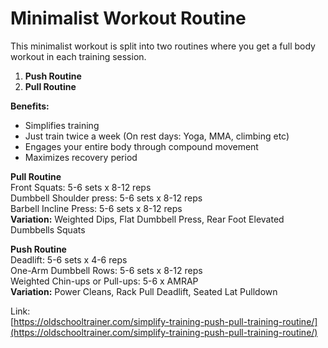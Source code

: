 # Minimalist Workout Routine

This minimalist workout is split into two routines where you get a full body workout in each training session.

1. **Push Routine**
2. **Pull Routine**

**Benefits:**  
- Simplifies training  
- Just train twice a week \(On rest days: Yoga, MMA, climbing etc\)  
- Engages your entire body through compound movement  
- Maximizes recovery period

**Pull Routine**  
Front Squats: 5-6 sets x 8-12 reps  
Dumbbell Shoulder press: 5-6 sets x 8-12 reps  
Barbell Incline Press: 5-6 sets x 8-12 reps  
**Variation:** Weighted Dips, Flat Dumbbell Press, Rear Foot Elevated Dumbbells Squats

**Push Routine**  
Deadlift: 5-6 sets x 4-6  reps  
One-Arm Dumbbell Rows: 5-6 sets x 8-12  reps  
Weighted Chin-ups or Pull-ups: 5-6 x AMRAP  
**Variation:** Power Cleans, Rack Pull Deadlift, Seated Lat Pulldown

Link:  
[https://oldschooltrainer.com/simplify-training-push-pull-training-routine/](https://oldschooltrainer.com/simplify-training-push-pull-training-routine/)

